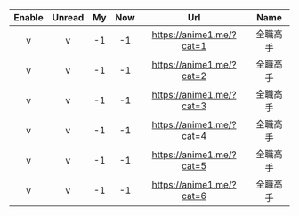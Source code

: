  | Enable|Unread|My|Now|Url|Name |
 | :-:|:-:|:-:|:-:|:-:|:-: |
 | v  | v | -1 | -1 | https://anime1.me/?cat=1 | 全職高手 |
 | v  | v | -1 | -1 | https://anime1.me/?cat=2 | 全職高手 |
 | v  | v | -1 | -1 | https://anime1.me/?cat=3 | 全職高手 |
 | v  | v | -1 | -1 | https://anime1.me/?cat=4 | 全職高手 |
 | v  | v | -1 | -1 | https://anime1.me/?cat=5 | 全職高手 |
 | v  | v | -1 | -1 | https://anime1.me/?cat=6 | 全職高手 |
